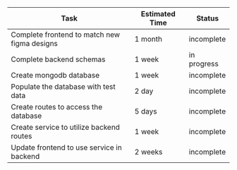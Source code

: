 | Task | Estimated Time | Status |
| ------------- | ------------- | ------------ |
| Complete frontend to match new figma designs  | 1 month  | incomplete |
| Complete backend schemas | 1 week  | in progress |
| Create mongodb database | 1 week  | incomplete |
| Populate the database with test data | 2 day  | incomplete |
| Create routes to access the database | 5 days | incomplete |
| Create service to utilize backend routes | 1 week  | incomplete |
| Update frontend to use service in backend | 2 weeks | incomplete |

